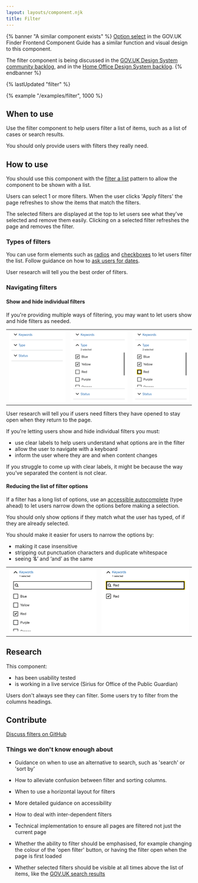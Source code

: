 ```yaml
---
layout: layouts/component.njk
title: Filter
---
```


{% banner "A similar component exists" %}
[Option select](https://finder-frontend.herokuapp.com/component-guide/option-select) in the GOV.UK Finder Frontend Component Guide has a similar function and visual design to this component.

The filter component is being discussed in the [GOV.UK Design System community backlog](https://github.com/alphagov/govuk-design-system-backlog/issues/21), and in the [Home Office Design System backlog](https://github.com/UKHomeOffice/design-system/issues/264).
{% endbanner %}

{% lastUpdated "filter" %}

{% example "/examples/filter", 1000 %}
## When to use

Use the filter component to help users filter a list of items, such as a list of cases or search results.

You should only provide users with filters they really need.
## How to use

You should use this component with the [filter a list](../../patterns/filter-a-list) pattern to allow the component to be shown with a list.

Users can select 1 or more filters. When the user clicks 'Apply filters' the page refreshes to show the items that match the filters. 

The selected filters are displayed at the top to let users see what they've selected and remove them easily. Clicking on a selected filter refreshes the page and removes the filter.
### Types of filters

You can use form elements such as [radios](https://design-system.service.gov.uk/components/radios/) and [checkboxes](https://design-system.service.gov.uk/components/checkboxes/) to let users filter the list. Follow guidance on how to [ask users for dates](https://design-system.service.gov.uk/patterns/dates/). 

User research will tell you the best order of filters.
### Navigating filters
#### Show and hide individual filters

If you're providing multiple ways of filtering, you may want to let users show and hide filters as needed.

<div class="govuk-form-group">
<table>
    <tr>
        <td>
            <img src="../../assets/images/filters-01.png" alt="" width="100%">
        </td>
        <td>
            <img src="../../assets/images/filters-02.png" alt="" width="100%">
        </td>
        <td>
            <img src="../../assets/images/filters-03.png" alt="" width="100%">
        </td>
    </tr>
</table>
</div>

User research will tell you if users need filters they have opened to stay open when they return to the page.

If you're letting users show and hide individual filters you must:

- use clear labels to help users understand what options are in the filter
- allow the user to navigate with a keyboard
- inform the user where they are and when content changes

If you struggle to come up with clear labels, it might be because the way you’ve separated the content is not clear.

#### Reducing the list of filter options

If a filter has a long list of options, use an [accessible autocomplete](https://github.com/alphagov/accessible-autocomplete) (type ahead) to let users narrow down the options before making a selection.

You should only show options if they match what the user has typed, of if they are already selected.

You should make it easier for users to narrow the options by:

- making it case insensitive
- stripping out punctuation characters and duplicate whitespace
- seeing ‘&’ and ‘and’ as the same

<div class="govuk-form-group">
<table>
    <tr>
        <td>
            <img src="../../assets/images/filters-04.png" alt="" width="100%">
        </td>
        <td>
            <img src="../../assets/images/filters-05.png" alt="" width="100%">
        </td>
    </tr>
</table>
</div>

## Research

This component:

- has been usability tested
- is working in a live service (Sirius for Office of the Public Guardian)

Users don't always see they can filter. Some users try to filter from the columns headings.
## Contribute

[Discuss filters on GitHub](https://github.com/ministryofjustice/moj-frontend/discussions/197)

### Things we don't know enough about

- Guidance on when to use an alternative to search, such as 'search' or 'sort by'

- How to alleviate confusion between filter and sorting columns.

- When to use a horizontal layout for filters

- More detailed guidance on accessibility 

- How to deal with inter-dependent filters

- Technical implementation to ensure all pages are filtered not just the current page

- Whether the ability to filter should be emphasised, for example changing the colour of the 'open filter' button, or having the filter open when the page is first loaded

- Whether selected filters should be visible at all times above the list of items, like the [GOV.UK search results](https://www.gov.uk/search/all?keywords=test&content_purpose_supergroup%5B%5D=services&content_purpose_supergroup%5B%5D=news_and_communications&order=relevance)
